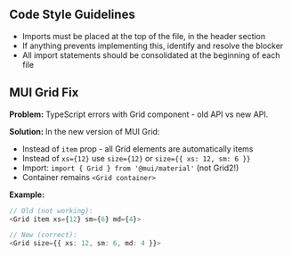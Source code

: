 ## Code Style Guidelines

- Imports must be placed at the top of the file, in the header section
- If anything prevents implementing this, identify and resolve the blocker
- All import statements should be consolidated at the beginning of each file

## MUI Grid Fix

**Problem:** TypeScript errors with Grid component - old API vs new API.

**Solution:** In the new version of MUI Grid:
- Instead of `item` prop - all Grid elements are automatically items
- Instead of `xs={12}` use `size={12}` or `size={{ xs: 12, sm: 6 }}`
- Import: `import { Grid } from '@mui/material'` (not Grid2!)
- Container remains `<Grid container>`

**Example:**
```typescript
// Old (not working):
<Grid item xs={12} sm={6} md={4}>

// New (correct):
<Grid size={{ xs: 12, sm: 6, md: 4 }}>
```